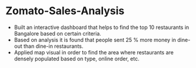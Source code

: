# Zomato-Sales-Analysis

- Built an interactive dashboard that helps to find the top 10 restaurants in Bangalore based on certain criteria.
- Based on analysis it is found that people sent 25 % more money in dine-out than dine-in restaurants.
- Applied map visual in order to find the area where restaurants are densely populated based on type, online order, etc.

